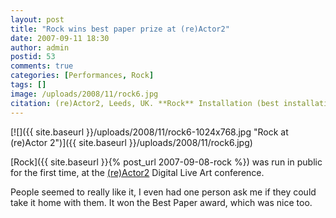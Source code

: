 ```yaml
---
layout: post
title: "Rock wins best paper prize at (re)Actor2"
date: 2007-09-11 18:30
author: admin
postid: 53
comments: true
categories: [Performances, Rock]
tags: []
image: /uploads/2008/11/rock6.jpg
citation: (re)Actor2, Leeds, UK. **Rock** Installation (best installation prize) (2007)
---
```

[![]({{ site.baseurl }}/uploads/2008/11/rock6-1024x768.jpg "Rock at (re)Actor 2")]({{ site.baseurl }}/uploads/2008/11/rock6.jpg)

[Rock]({{ site.baseurl }}{% post_url 2007-09-08-rock %}) was run in public for the first time, at the [(re)Actor2](http://www.digitalliveart.co.uk) Digital Live Art conference.

People seemed to really like it, I even had one person ask me if they could take it home with them. It won the Best Paper award, which was nice too.

